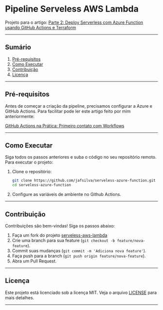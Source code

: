 # Pipeline Serveless AWS Lambda

Projeto para o artigo: [Parte 2: Deploy Serverless com Azure Function usando GitHub Actions e Terraform](https://www.linkedin.com/pulse/parte-1-deploy-serverless-com-aws-lambda-usando-github-jos%C3%A9-aparecido-df9vf)

---

## Sumário
1. [Pré-requisitos](#pré-requisitos)
2. [Como Executar](#como-executar)
3. [Contribuição](#contribuição)
4. [Licença](#licença)

---

## Pré-requisitos
  
Antes de começar a criação da pipeline, precisamos configurar a Azure e GitHub Actions. Para facilitar pode ler este artigo feito por mim anteriormente:

[GitHub Actions na Prática: Primeiro contato com Workflows](https://www.linkedin.com/pulse/github-actions-na-pr%C3%A1tica-primeiro-contato-com-jos%C3%A9-aparecido-ez1gf)


---

## Como Executar

Siga todos os passos anteriores e suba o código no seu repositório remoto. Para executar o projeto:

1. Clone o repositório:
   ```bash
   git clone https://github.com/jafsilva/serveless-azure-function.git
   cd serveless-azure-function
   ```
2. Configure as variáveis de ambiente no Github Actions.

---

## Contribuição

Contribuições são bem-vindas! Siga os passos abaixo:

1. Faça um fork do projeto [serveless-aws-lambda](https://github.com/jafsilva/serveless-azure-function.git) 
2. Crie uma branch para sua feature (`git checkout -b feature/nova-feature`).
3. Commit suas mudanças (`git commit -m 'Adiciona nova feature'`).
4. Faça push para a branch (`git push origin feature/nova-feature`).
5. Abra um Pull Request.

---

## Licença

Este projeto está licenciado sob a licença MIT. Veja o arquivo [LICENSE](LICENSE) para mais detalhes.

---
